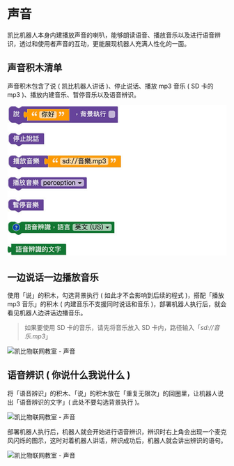# 声音

凯比机器人本身内建播放声音的喇叭，能够朗读语音、播放音乐以及进行语音辨识，透过和使用者声音的互动，更能展现机器人充满人性化的一面。

## 声音积木清单

声音积木包含了说 ( 凯比机器人讲话 )、停止说话、播放 mp3 音乐 ( SD 卡的 mp3 )、播放内建音乐、暂停音乐以及语音辨识。

![凯比物联网教室 - 声音](../../../../media/zh-cn/kebbi/robot/sound-01.jpg)

## 一边说话一边播放音乐

使用「说」的积木，勾选背景执行 ( 如此才不会影响到后续的程式 )，搭配「播放 mp3 音乐」的积木 ( 内建音乐不支援同时说话和音乐 )，部署机器人执行后，就会看见机器人边讲话边播音乐。

> 如果要使用 SD 卡的音乐，请先将音乐放入 SD 卡内，路径输入「*sd://音乐.mp3*」

![凯比物联网教室 - 声音](../../../../media/zh-cn/kebbi/robot/sound-02.jpg)

## 语音辨识 ( 你说什么我说什么 )

将「语音辨识」的积木、「说」的积木放在「重复无限次」的回圈里，让机器人说出「语音辨识的文字」( 此处不要勾选背景执行 )。

![凯比物联网教室 - 声音](../../../../media/zh-cn/kebbi/robot/sound-03.jpg)

部署机器人执行后，机器人就会开始进行语音辨识，辨识时右上角会出现一个麦克风闪烁的图示，这时对着机器人讲话，辨识成功后，机器人就会讲出辨识的语句。

![凯比物联网教室 - 声音](../../../../media/zh-cn/kebbi/robot/sound-04.jpg)


